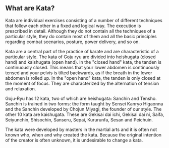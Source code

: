## What are Kata?

Kata are individual exercises consisting of a number of different techniques that follow each other in a fixed and logical way. The execution is prescribed in detail. Although they do not contain all the techniques of a particular style, they do contain most of them and all the basic principles regarding combat scenarios, posture, power delivery, and so on.

Kata are a central part of the practice of karate and are characteristic of a particular style. The kata of Goju ryu are divided into heishugata (closed hand) and kaishugata (open hand). In the "closed hand" kata, the tanden is continuously closed. This means that your lower abdomen is continuously tensed and your pelvis is tilted backwards, as if the breath in the lower abdomen is rolled up. In the "open hand" kata, the tanden is only closed at the moment of focus. They are characterized by the alternation of tension and relaxation.

Goju-Ryu has 12 kata, two of which are heishugata: Sanchin and Tensho. Sanchin is trained in two forms: the form taught by Sensei Kanryo Higaonna and the Sanchin developed by Chojun Miyagi, the founder of our style. The other 10 kata are kaishugata. These are Gekisai dai ichi, Gekisai dai ni, Saifa, Seiyunchin, Shisochin, Sanseru, Sepai, Kururunfa, Sesan and Peichuin.

The kata were developed by masters in the martial arts and it is often not known who, when and why created the kata. Because the original intention of the creator is often unknown, it is undesirable to change a kata. 